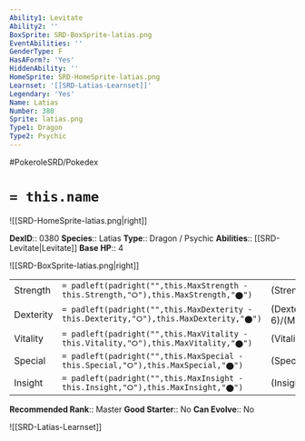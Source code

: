 ```yaml
---
Ability1: Levitate
Ability2: ''
BoxSprite: SRD-BoxSprite-latias.png
EventAbilities: ''
GenderType: F
HasAForm?: 'Yes'
HiddenAbility: ''
HomeSprite: SRD-HomeSprite-latias.png
Learnset: '[[SRD-Latias-Learnset]]'
Legendary: 'Yes'
Name: Latias
Number: 380
Sprite: latias.png
Type1: Dragon
Type2: Psychic
---
```


#PokeroleSRD/Pokedex

# `= this.name`

![[SRD-HomeSprite-latias.png|right]]

**DexID**:: 0380
**Species**:: Latias
**Type**:: Dragon / Psychic
**Abilities**:: [[SRD-Levitate|Levitate]]
**Base HP**:: 4

![[SRD-BoxSprite-latias.png|right]]

|           |                                                                                        |                                          |
| --------- | -------------------------------------------------------------------------------------- | ---------------------------------------- |
| Strength  | `= padleft(padright("",this.MaxStrength - this.Strength,"⭘"),this.MaxStrength,"⬤")`    | (Strength::5)/(MaxStrength::5)   |
| Dexterity | `= padleft(padright("",this.MaxDexterity - this.Dexterity,"⭘"),this.MaxDexterity,"⬤")` | (Dexterity:: 6)/(MaxDexterity::6) |
| Vitality  | `= padleft(padright("",this.MaxVitality - this.Vitality,"⭘"),this.MaxVitality,"⬤")`    | (Vitality::5)/(MaxVitality::5)   |
| Special   | `= padleft(padright("",this.MaxSpecial - this.Special,"⭘"),this.MaxSpecial,"⬤")`       | (Special::6)/(MaxSpecial::6)     |
| Insight   | `= padleft(padright("",this.MaxInsight - this.Insight,"⭘"),this.MaxInsight,"⬤")`       | (Insight::7)/(MaxInsight::7)     |

**Recommended Rank**:: Master
**Good Starter**:: No
**Can Evolve**:: No

![[SRD-Latias-Learnset]]